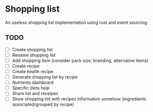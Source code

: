 # Shopping list

An useless shopping list implementation using rust and event sourcing.

## TODO

- [ ] Create shopping list
- [ ] Rename shopping list
- [ ] Add shopping item (consider pack size, branding, alternative items)
- [ ] Create recipe
- [ ] Create health recipe
- [ ] Generate shopping list by recipe
- [ ] Nutrients dashboard
- [ ] Specific diets help
- [ ] Share list and receipes
- [ ] Show shopping list with recipes information somehow (ingredients
associated/grouped by recipe)
